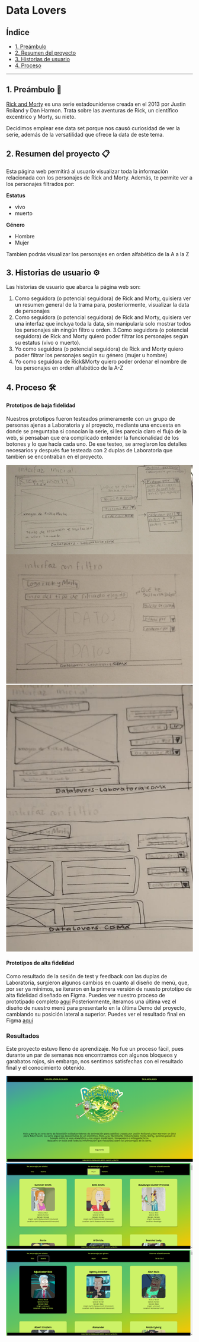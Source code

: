# Data Lovers

## Índice

* [1. Preámbulo](#1-preámbulo)
* [2. Resumen del proyecto](#2-resumen-del-proyecto)
* [3. Historias de usuario](#3-historias-de-usuario)
* [4. Proceso](#4-proceso)

***

## 1. Preámbulo  📖

[Rick and Morty](https://rickandmorty.com/) es una serie estadounidense creada en el 2013 por Justin Roiland y Dan Harmon.
Trata sobre las aventuras de Rick, un científico excentrico y Morty, su nieto. 

Decidimos emplear ese data set porque nos causó curiosidad de ver la serie, además de la versatilidad que ofrece la data de este tema. 

## 2. Resumen del proyecto 📋
Esta página web permitirá al usuario visualizar toda la información relacionada con los personajes de Rick and Morty. 
Además, te permite ver a los personajes filtrados por:

**Estatus**
- vivo 
- muerto

**Género**
- Hombre
- Mujer

Tambien podrás visualizar los personajes en orden alfabético de la A a la Z


## 3. Historias de usuario ⚙️

Las historias de usuario que abarca la página web son:
1. Como seguidora (o potencial seguidora) de Rick and Morty, quisiera ver un resumen general de la trama para, posteriormente, visualizar la data de personajes
2. Como seguidora (o potencial seguidora) de Rick and Morty, quisiera ver una interfaz que incluya toda la data, sin manipularla solo mostrar todos los personajes sin ningún filtro u orden.
3.Como seguidora (o potencial seguidora) de Rick and Morty quiero poder filtrar los personajes según su estatus (vivo o muerto).
4. Yo como seguidora (o potencial seguidora) de Rick and Morty quiero poder filtrar los personajes según su género (mujer u hombre)
5. Yo como seguidora de Rick&Morty quiero poder ordenar el nombre de los personajes en orden alfabético de la A-Z



## 4. Proceso 🛠️

#### Prototipos de baja fidelidad
Nuestros prototipos fueron testeados primeramente con un grupo de personas ajenas a Laboratoria y al proyecto, mediante una encuesta en donde se preguntaba si conocían la serie, si les parecía claro el flujo de la web, si pensaban que era complicado entender la funcionalidad de los botones y lo que hacía cada uno. De ese testeo, se arreglaron los detalles necesarios y después fue testeada con 2 duplas de Laboratoria que tambien se encontraban en el proyecto. 

<img src="/README/prototipo.png" alt="Primer prototipo"/>
<img src="/README/segundoprototipo.jpg" alt="Segundo prototipo"/>


#### Prototipos de alta fidelidad
Como resultado de la sesión de test y feedback con las duplas de Laboratoria, surgieron algunos cambios en cuanto al diseño de menú, que, por ser ya mínimos, se iteraron en la primera versión de nuesto prototipo de alta fidelidad diseñado en Figma. Puedes ver nuestro proceso de prototipado completo [aquí](https://www.figma.com/file/rmiMSJjHgkZPMUMm5oX3yW/Rick-and-Morty?node-id=0%3A1) 
Posteriormente, iteramos una última vez el diseño de nuestro menú para presentarlo en la última Demo del proyecto, cambiando su posición lateral a superior. Puedes ver el resultado final en Figma [aquí](https://www.figma.com/proto/rmiMSJjHgkZPMUMm5oX3yW/Rick-and-Morty?node-id=107%3A27&scaling=scale-down)  
  

### Resultados
Este proyecto estuvo lleno de aprendizaje. No fue un proceso fácil, pues durante un par de semanas nos encontramos con algunos bloqueos y garabatos rojos, sin embargo, nos sentimos satisfechas con el resultado final y el conocimiento obtenido. 

![pantallaprincipal](README/final1.png)
![data](README/final2.png)
![datamuertos](README/final-3.png)

